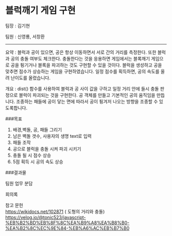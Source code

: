 # 블럭깨기 게임 구현

팀장 : 김기현

팀원 : 신영룡, 서창환

---
요약 : 블럭과 공이 있으면, 공은 항상 이동하면서 서로 간의 거리를 측정한다. 또한 블럭과 공의 충돌 여부도 체크한다. 충돌한다는 것을 응용하면 게임에서는 블록깨기 게임으로 공을 튕기거나 블록을 파괴하는 것도 구현할 수 있을 것이다. 블럭을 생성하고 공을 맞추면 점수가 상승하는 게임을 구현하였습니다. 일정 점수를 획득하면, 공의 속도를 올려 난이도를 올렸습니다.  
  
개요 : dist() 함수를 사용하여 블럭과 공 사이 값을 구하고 일정 거리 안에 들시 충돌 판정으로 블럭이 파괴되는 것을 구현한다. 공 객체를 만들고 기본적인 공의 움직임을 만듭니다.
조종하는 패들에 공이 닿는 면에 따라서 공이 튕겨저 나오는 방향을 조종할 수 있도록합니다.

###목표
1. 배경,벽돌, 공, 패들 그리기
2. 남은 벽돌 갯수, 사용자의 생명 text로 입력
3. 패들 조작
4. 공으로 블럭을 충돌 시켜 파괴 시키기
5. 충돌 될 시 점수 상승
6. 5점 획득 시 공의 속도 상승

###결과물

팀원 업무 분담

회의록

참고 문헌  
https://wikidocs.net/102871 ( 도형의 거리와 충돌)  
https://velog.io/@tonic523/javascript-%EB%B2%BD%EB%8F%8C%EA%B9%A8%EA%B8%B0-%EA%B2%8C%EC%9E%84-%EB%A6%AC%EB%B7%B0

